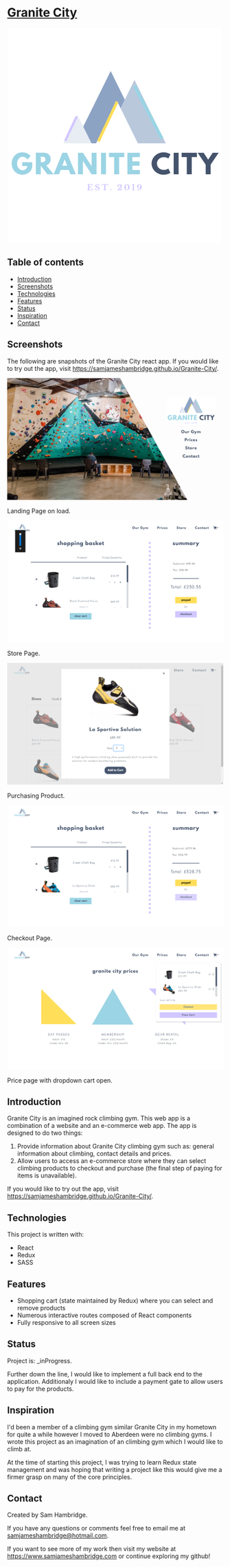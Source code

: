 # [Granite City](https://samjameshambridge.github.io/Granite-City/)

![Logo](./src/img/Logo.png)

## Table of contents

- [Introduction](#introduction)
- [Screenshots](#screenshots)
- [Technologies](#technologies)
- [Features](#features)
- [Status](#status)
- [Inspiration](#inspiration)
- [Contact](#contact)

## Screenshots

The following are snapshots of the Granite City react app. If you would like to try out the app, visit https://samjameshambridge.github.io/Granite-City/.

![landing-page](https://github.com/samjameshambridge/Granite-City/blob/screenshots/screenshots/landing-page.png)

Landing Page on load.

![store-page](https://github.com/samjameshambridge/Granite-City/blob/screenshots/screenshots/store.png)

Store Page.

![purchasing-product](https://github.com/samjameshambridge/Granite-City/blob/screenshots/screenshots/store-modal.png)

Purchasing Product.

![checkout-page](https://github.com/samjameshambridge/Granite-City/blob/screenshots/screenshots/checkout-page.png)

Checkout Page.

![prices-page](https://github.com/samjameshambridge/Granite-City/blob/screenshots/screenshots/prices-page.png)

Price page with dropdown cart open.

## Introduction

Granite City is an imagined rock climbing gym. This web app is a combination of a website and an e-commerce web app. The app is designed to do two things:

1. Provide information about Granite City climbing gym such as: general information about climbing, contact details and prices.
2. Allow users to access an e-commerce store where they can select climbing products to checkout and purchase (the final step of paying for items is unavailable).

If you would like to try out the app, visit https://samjameshambridge.github.io/Granite-City/.

## Technologies

This project is written with:

- React
- Redux
- SASS

## Features

- Shopping cart (state maintained by Redux) where you can select and remove products
- Numerous interactive routes composed of React components
- Fully responsive to all screen sizes

## Status

Project is: \_inProgress.

Further down the line, I would like to implement a full back end to the application. Additionaly I would like to include a payment gate to allow users to pay for the products.

## Inspiration

I'd been a member of a climbing gym similar Granite City in my hometown for quite a while however I moved to Aberdeen were no climbing gyms. I wrote this project as an imagination of an climbing gym which I would like to climb at.

At the time of starting this project, I was trying to learn Redux state management and was hoping that writing a project like this would give me a firmer grasp on many of the core principles.

## Contact

Created by Sam Hambridge.

If you have any questions or comments feel free to email me at samjameshambridge@hotmail.com.

If you want to see more of my work then visit my website at https://www.samjameshambridge.com or continue exploring my github!
